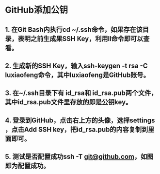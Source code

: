 # GitHub添加公钥

## 1. 在Git Bash内执行cd ~/.ssh命令，如果存在该目录，表明之前生成果SSH Key，利用ll命令即可以查看。
## 2. 生成新的SSH Key，输入ssh-keygen -t rsa -C luxiaofeng命令，其中luxiaofeng是GitHub账号。
## 3. 在~/.ssh目录下有 id_rsa和 id_rsa.pub两个文件，其中id_rsa.pub文件里存放的即是公钥key。
## 4. 登录到GitHub，点击右上方的头像，选择settings ，点击Add SSH key，把id_rsa.pub的内容复制到里面即可。
## 5. 测试是否配置成功ssh -T git@github.com，如图即为配置成功。
